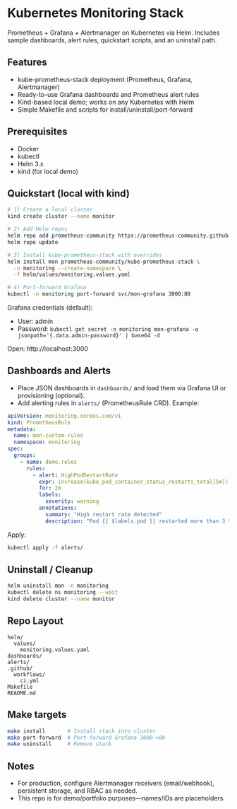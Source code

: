 # Kubernetes Monitoring Stack

Prometheus + Grafana + Alertmanager on Kubernetes via Helm. Includes sample dashboards, alert rules, quickstart scripts, and an uninstall path.

## Features
- kube-prometheus-stack deployment (Prometheus, Grafana, Alertmanager)
- Ready-to-use Grafana dashboards and Prometheus alert rules
- Kind-based local demo; works on any Kubernetes with Helm
- Simple Makefile and scripts for install/uninstall/port-forward

## Prerequisites
- Docker
- kubectl
- Helm 3.x
- kind (for local demo)

## Quickstart (local with kind)
```bash
# 1) Create a local cluster
kind create cluster --name monitor

# 2) Add Helm repos
helm repo add prometheus-community https://prometheus-community.github.io/helm-charts
helm repo update

# 3) Install kube-prometheus-stack with overrides
helm install mon prometheus-community/kube-prometheus-stack \
  -n monitoring --create-namespace \
  -f helm/values/monitoring.values.yaml

# 4) Port-forward Grafana
kubectl -n monitoring port-forward svc/mon-grafana 3000:80
```

Grafana credentials (default):
- User: admin
- Password: `kubectl get secret -n monitoring mon-grafana -o jsonpath='{.data.admin-password}' | base64 -d`

Open: http://localhost:3000

## Dashboards and Alerts
- Place JSON dashboards in `dashboards/` and load them via Grafana UI or provisioning (optional).
- Add alerting rules in `alerts/` (PrometheusRule CRD). Example:
```yaml
apiVersion: monitoring.coreos.com/v1
kind: PrometheusRule
metadata:
  name: mon-custom-rules
  namespace: monitoring
spec:
  groups:
    - name: demo.rules
      rules:
        - alert: HighPodRestartRate
          expr: increase(kube_pod_container_status_restarts_total[5m]) > 3
          for: 2m
          labels:
            severity: warning
          annotations:
            summary: "High restart rate detected"
            description: "Pod {{ $labels.pod }} restarted more than 3 times in 5m"
```

Apply:
```bash
kubectl apply -f alerts/
```

## Uninstall / Cleanup
```bash
helm uninstall mon -n monitoring
kubectl delete ns monitoring --wait
kind delete cluster --name monitor
```

## Repo Layout
```
helm/
  values/
    monitoring.values.yaml
dashboards/
alerts/
.github/
  workflows/
    ci.yml
Makefile
README.md
```

## Make targets
```bash
make install       # Install stack into cluster
make port-forward  # Port-forward Grafana 3000->80
make uninstall     # Remove stack
```

## Notes
- For production, configure Alertmanager receivers (email/webhook), persistent storage, and RBAC as needed.
- This repo is for demo/portfolio purposes—names/IDs are placeholders.


